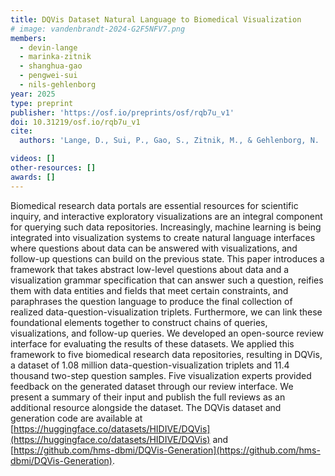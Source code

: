 ```yaml
---
title: DQVis Dataset Natural Language to Biomedical Visualization
# image: vandenbrandt-2024-G2F5NFV7.png
members:
  - devin-lange
  - marinka-zitnik
  - shanghua-gao
  - pengwei-sui
  - nils-gehlenborg
year: 2025
type: preprint
publisher: 'https://osf.io/preprints/osf/rqb7u_v1'
doi: 10.31219/osf.io/rqb7u_v1
cite:
  authors: 'Lange, D., Sui, P., Gao, S., Zitnik, M., & Gehlenborg, N. ' 

videos: []
other-resources: []
awards: []
---
```

Biomedical research data portals are essential resources for scientific inquiry, and interactive exploratory visualizations are an integral component for querying such data repositories. Increasingly, machine learning is being integrated into visualization systems to create natural language interfaces where questions about data can be answered with visualizations, and follow-up questions can build on the previous state. This paper introduces a framework that takes abstract low-level questions about data and a visualization grammar specification that can answer such a question, reifies them with data entities and fields that meet certain constraints, and paraphrases the question language to produce the final collection of realized data-question-visualization triplets. Furthermore, we can link these foundational elements together to construct chains of queries, visualizations, and follow-up queries. We developed an open-source review interface for evaluating the results of these datasets. We applied this framework to five biomedical research data repositories, resulting in DQVis, a dataset of 1.08 million data-question-visualization triplets and 11.4 thousand two-step question samples. Five visualization experts provided feedback on the generated dataset through our review interface. We present a summary of their input and publish the full reviews as an additional resource alongside the dataset. The DQVis dataset and generation code are available at [https://huggingface.co/datasets/HIDIVE/DQVis](https://huggingface.co/datasets/HIDIVE/DQVis) and [https://github.com/hms-dbmi/DQVis-Generation](https://github.com/hms-dbmi/DQVis-Generation).